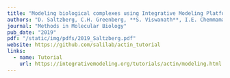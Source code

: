 ```yaml
---
title: "Modeling biological complexes using Integrative Modeling Platform, Biomolecular Simulations Series"
authors: "D. Saltzberg, C.H. Greenberg, **S. Viswanath**, I.E. Chemmama, B. Webb, R. Pellarin, I. Echeverria, A. Sali"
journal: "Methods in Molecular Biology"
pub_date: "2019" 
pdf: "/static/img/pdfs/2019_Saltzberg.pdf" 
website: https://github.com/salilab/actin_tutorial
links:
  - name: Tutorial
    url: https://integrativemodeling.org/tutorials/actin/modeling.html
---
```

